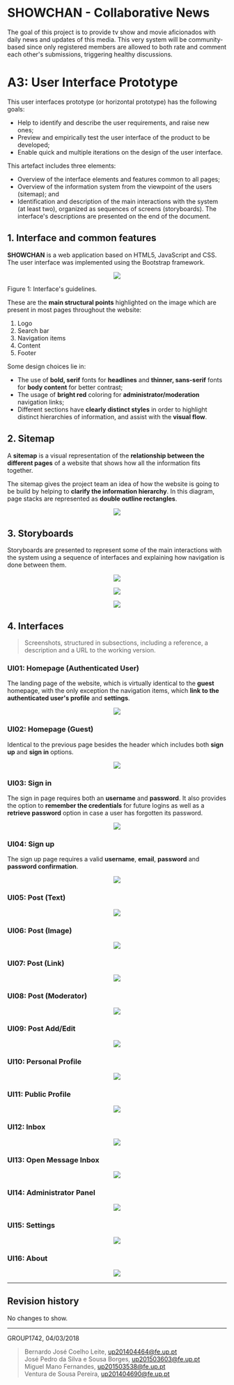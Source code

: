 # SHOWCHAN - Collaborative News
The goal of this project is to provide tv show and movie aficionados with daily news and updates of this media. This very system will be community-based since only registered members are allowed to both rate and comment each other's submissions, triggering healthy discussions.

# A3: User Interface Prototype

This user interfaces prototype (or horizontal prototype) has the following goals:

* Help to identify and describe the user requirements, and raise new ones;
* Preview and empirically test the user interface of the product to be developed;
* Enable quick and multiple iterations on the design of the user interface.

This artefact includes three elements:

* Overview of the interface elements and features common to all pages;
* Overview of the information system from the viewpoint of the users (sitemap); and
* Identification and description of the main interactions with the system (at least two), organized as sequences of screens (storyboards).
The interface's descriptions are presented on the end of the document.

## 1. Interface and common features

**SHOWCHAN** is a web application based on HTML5, JavaScript and CSS. The user interface was implemented using the Bootstrap framework.
<p align="center"><img src="screenshots/common-features.png"></p>
Figure 1: Interface's guidelines.

These are the **main structural points** highlighted on the image which are present in most pages throughout the website:
1. Logo
2. Search bar
3. Navigation items
4. Content
5. Footer

Some design choices lie in:
* The use of **bold, serif** fonts for **headlines** and **thinner, sans-serif** fonts for **body content** for better contrast;
* The usage of **bright red** coloring for **administrator/moderation** navigation links;
* Different sections have **clearly distinct styles** in order to highlight distinct hierarchies of information, and assist with the **visual flow**.


## 2. Sitemap
 
A **sitemap** is a visual representation of the **relationship between the different pages** of a website that shows how all the information fits together.

The sitemap gives the project team an idea of how the website is going to be build by helping to **clarify the information hierarchy**. In this diagram, page stacks are represented as **double outline rectangles**.

<p align="center"><img src="screenshots/sitemap.png"></p>
 
## 3. Storyboards
Storyboards are presented to represent some of the main interactions with the system using a sequence of interfaces and explaining how navigation is done between them.

<p align="center"><img src="screenshots/story-board-1.png"></p>
<p align="center"><img src="screenshots/story-board-2.png"></p>
<p align="center"><img src="screenshots/story-board-3.png"></p>
 
## 4. Interfaces
 
> Screenshots, structured in subsections, including a reference, a description and a URL to the working version.
 
### UI01: Homepage (Authenticated User)
The landing page of the website, which is virtually identical to the **guest** homepage, with the only exception the navigation items, which **link to the authenticated user's profile** and **settings**.
<p align="center"><img src="screenshots/homepage.png"></p>

### UI02: Homepage (Guest)
Identical to the previous page besides the header which includes both **sign up** and **sign in** options.
<p align="center"><img src="screenshots/homepage-guest.png"></p>

### UI03: Sign in
The sign in page requires both an **username** and **password**. It also provides the option to **remember the credentials** for future logins as well as a **retrieve password** option in case a user has forgotten its password.
<p align="center"><img src="screenshots/signin.png"></p>

### UI04: Sign up
The sign up page requires a valid **username**, **email**, **password** and **password confirmation**.
<p align="center"><img src="screenshots/signup.png"></p>

### UI05: Post (Text)
<p align="center"><img src="screenshots/post.png"></p>

### UI06: Post (Image)
<p align="center"><img src="screenshots/post-image.png"></p>

### UI07: Post (Link)
<p align="center"><img src="screenshots/post-link.png"></p>

### UI08: Post (Moderator)
<p align="center"><img src="screenshots/post-moderator.png"></p>

### UI09: Post Add/Edit
<p align="center"><img src="screenshots/post-params.png"></p>

### UI10: Personal Profile
<p align="center"><img src="screenshots/profile.png"></p>

### UI11: Public Profile
<p align="center"><img src="screenshots/public-profile.png"></p>

### UI12: Inbox
<p align="center"><img src="screenshots/inbox.png"></p>

### UI13: Open Message Inbox
<p align="center"><img src="screenshots/inbox-open.png"></p>

### UI14: Administrator Panel
<p align="center"><img src="screenshots/admin.png"></p>

### UI15: Settings
<p align="center"><img src="screenshots/settings.png"></p>

### UI16: About
<p align="center"><img src="screenshots/about.png"></p>
 
***
 
## Revision history
 
No changes to show.
 
***
 
GROUP1742, 04/03/2018
 
> Bernardo José Coelho Leite, up201404464@fe.up.pt  
> José Pedro da Silva e Sousa Borges, up201503603@fe.up.pt  
> Miguel Mano Fernandes, up201503538@fe.up.pt  
> Ventura de Sousa Pereira, up201404690@fe.up.pt  
